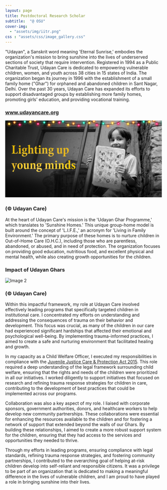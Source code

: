 ```yaml
---
layout: page
title: Postdoctoral Research Scholar
subtitle:  "@ OSU"
cover-img: 
  - "assets/img/iitr.png"
css : "assets/css/image_gallery.css"
---
```


"Udayan", a Sanskrit word meaning 'Eternal Sunrise,' embodies the organization's mission to bring sunshine into the lives of underserved sections of society that require intervention. Registered in 1994 as a Public Charitable Trust, Udayan Care is dedicated to empowering vulnerable children, women, and youth across 38 cities in 15 states of India. The organization began its journey in 1996 with the establishment of a small family home ("Ghar") for orphaned and abandoned children in Sant Nagar, Delhi. Over the past 30 years, Udayan Care has expanded its efforts to support disadvantaged groups by establishing more family homes, promoting girls' education, and providing vocational training. 

<div class="responsive-gallery">
    <div class="image-card">
        <h3 class="image-caption center"><a href="https://www.udayancare.org" target="_blank"> www.udayancare.org</a></h3>
        <img src="/assets/img/Udayan_care_banner.jpg" alt="Image 1">
        <h3 class="image-caption right">(&#169; Udayan Care)</h3>
    </div>
</div>

At the heart of Udayan Care's mission is the 'Udayan Ghar Programme,' which translates to 'Sunshine Homes.' This unique group-home model is built around the concept of 'L.I.F.E.,' an acronym for 'Living in Family Environment.' The primary purpose of these homes is to nurture children in Out-of-Home Care (O.H.C.), including those who are parentless, abandoned, or abused, and in need of protection. The organization focuses on providing good education, nutritious food, and excellent physical and mental health, while also creating growth opportunities for the children.

<div class="responsive-gallery">
    <div class="image-card">
        <h3 class="image-caption center">Impact of Udayan Ghars</h3>
        <img src="https://www.udayancare.org/sites/default/files/Udayan-Ghar.jpg" alt="Image 2">
        <h3 class="image-caption right">(&#169; Udayan Care)</h3>
    </div>
</div>

Within this impactful framework, my role at Udayan Care involved effectively leading programs that specifically targeted children in institutional care. I concentrated my efforts on understanding and addressing the consequences of trauma on their behavior and development. This focus was crucial, as many of the children in our care had experienced significant hardships that affected their emotional and psychological well-being. By implementing trauma-informed practices, I aimed to create a safe and nurturing environment that facilitated healing and growth.

In my capacity as a Child Welfare Officer, I executed my responsibilities in compliance with the <a href="https://www.indiacode.nic.in/bitstream/123456789/2148/1/a2016-2.pdf" target="_blank">Juvenile Justice Care & Protection Act 2015</a>. This role required a deep understanding of the legal framework surrounding child welfare, ensuring that the rights and needs of the children were prioritized in all our initiatives. I worked diligently to support initiatives that focused on research and refining trauma response strategies for children in care, contributing to the development of best practices that could be implemented across our programs.

Collaboration was also a key aspect of my role. I liaised with corporate sponsors, government authorities, donors, and healthcare workers to help develop new community partnerships. These collaborations were essential for enhancing the resources available to the children and for fostering a network of support that extended beyond the walls of our Ghars. By building these relationships, I aimed to create a more robust support system for the children, ensuring that they had access to the services and opportunities they needed to thrive.

Through my efforts in leading programs, ensuring compliance with legal standards, refining trauma response strategies, and fostering community partnerships, I contributed to the overarching goal of helping at-risk children develop into self-reliant and responsible citizens. It was a privilege to be part of an organization that is dedicated to making a meaningful difference in the lives of vulnerable children, and I am proud to have played a role in bringing sunshine into their lives.

